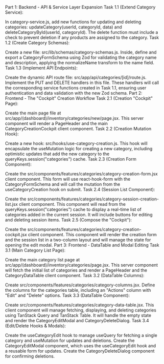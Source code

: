 Part 1: Backend - API & Service Layer Expansion
Task 1.1 (Extend Category Service):

In category-service.js, add new functions for updating and deleting categories: updateCategory(userId, categoryId, data) and deleteCategoryById(userId, categoryId).
The delete function must include a check to prevent deletion if any products are assigned to the category.
Task 1.2 (Create Category Schemas):

Create a new file: src/lib/schemas/category-schemas.js.
Inside, define and export a CategoryFormSchema using Zod for validating the category name and description, applying the normalizeName transform to the name field.
Task 1.3 (Implement API Endpoints):

Create the dynamic API route file: src/app/api/categories/[id]/route.js.
Implement the PUT and DELETE handlers in this file. These handlers will call the corresponding service functions created in Task 1.1, ensuring user authentication and data validation with the new Zod schema.
Part 2: Frontend - The "Cockpit" Creation Workflow
Task 2.1 (Creation "Cockpit" Page):

Create the main page file at src/app/(dashboard)/inventory/categories/new/page.jsx.
This server component will render a PageHeader and the main CategoryCreationCockpit client component.
Task 2.2 (Creation Mutation Hook):

Create a new hook: src/hooks/use-category-creation.js.
This hook will encapsulate the useMutation logic for creating a new category, including optimistic updates that add the new category to the queryKeys.session("categories") cache.
Task 2.3 (Creation Form Component):

Create the src/components/features/categories/category-creation-form.jsx client component.
This form will use react-hook-form with the CategoryFormSchema and will call the mutation from the useCategoryCreation hook on submit.
Task 2.4 (Session List Component):

Create the src/components/features/categories/category-session-creation-list.jsx client component.
This component will read from the queryKeys.session("categories") cache to display a real-time list of categories added in the current session. It will include buttons for editing and deleting session items.
Task 2.5 (Compose the "Cockpit"):

Create the src/components/features/categories/category-creation-cockpit.jsx client component.
This component will render the creation form and the session list in a two-column layout and will manage the state for opening the edit modal.
Part 3: Frontend - DataTable and Modal Editing
Task 3.1 (Main Category List Page):

Create the main category list page at src/app/(dashboard)/inventory/categories/page.jsx.
This server component will fetch the initial list of categories and render a PageHeader and the CategoryDataTable client component.
Task 3.2 (DataTable Columns):

Create src/components/features/categories/category-columns.jsx.
Define the columns for the categories table, including an "Actions" column with "Edit" and "Delete" options.
Task 3.3 (DataTable Component):

Create src/components/features/categories/category-data-table.jsx.
This client component will manage fetching, displaying, and deleting categories using TanStack Query and TanStack Table. It will handle the empty state and render the CategoryEditModal and CategoryDeleteDialog.
Task 3.4 (Edit/Delete Hooks & Modals):

Create the useCategoryEdit hook to manage useQuery for fetching a single category and useMutation for updates and deletions.
Create the CategoryEditModal component, which uses the useCategoryEdit hook and a reusable form for updates.
Create the CategoryDeleteDialog component for confirming deletions.
